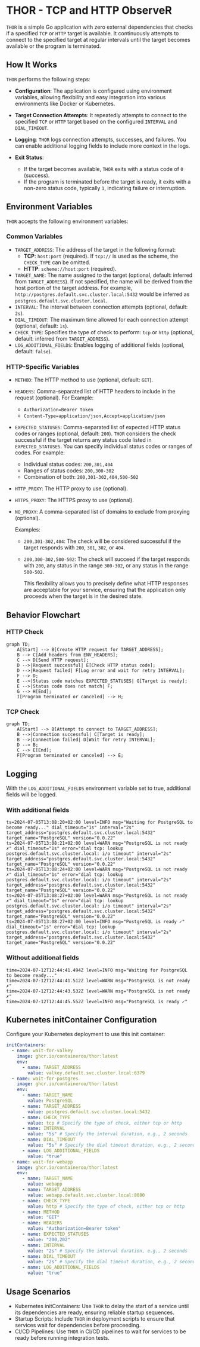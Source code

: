 # THOR - TCP and HTTP ObserveR

`THOR` is a simple Go application with zero external dependencies that checks if a specified `TCP` or `HTTP` target is available. It continuously attempts to connect to the specified target at regular intervals until the target becomes available or the program is terminated.

## How It Works

`THOR` performs the following steps:

- **Configuration**: The application is configured using environment variables, allowing flexibility and easy integration into various environments like Docker or Kubernetes.
- **Target Connection Attempts**: It repeatedly attempts to connect to the specified `TCP` or `HTTP` target based on the configured `INTERVAL` and `DIAL_TIMEOUT`.
- **Logging**: `THOR` logs connection attempts, successes, and failures. You can enable additional logging fields to include more context in the logs.
- **Exit Status**:

  - If the target becomes available, `THOR` exits with a status code of `0` (success).
  - If the program is terminated before the target is ready, it exits with a non-zero status code, typically `1`, indicating failure or interruption.

## Environment Variables

`THOR` accepts the following environment variables:

### Common Variables

- `TARGET_ADDRESS`: The address of the target in the following format:
  - **TCP**: `host:port` (required). If `tcp://` is used as the scheme, the `CHECK_TYPE` can be omitted.
  - **HTTP**: `scheme://host:port` (required).
- `TARGET_NAME`: The name assigned to the target (optional, default: inferred from `TARGET_ADDRESS`). If not specified, the name will be derived from the host portion of the target address. For example, `http://postgres.default.svc.cluster.local:5432` would be inferred as `postgres.default.svc.cluster.local`.
- `INTERVAL`: The interval between connection attempts (optional, default: `2s`).
- `DIAL_TIMEOUT`: The maximum time allowed for each connection attempt (optional, default: `1s`).
- `CHECK_TYPE`: Specifies the type of check to perform: `tcp` or `http` (optional, default: inferred from `TARGET_ADDRESS`).
- `LOG_ADDITIONAL_FIELDS`: Enables logging of additional fields (optional, default: `false`).

### HTTP-Specific Variables

- `METHOD`: The HTTP method to use (optional, default: `GET`).
- `HEADERS`: Comma-separated list of HTTP headers to include in the request (optional).
  For Example:
  - `Authorization=Bearer token`
  - `Content-Type=application/json,Accept=application/json`
- `EXPECTED_STATUSES`: Comma-separated list of expected HTTP status codes or ranges (optional, default: `200`).
  `THOR` considers the check successful if the target returns any status code listed in `EXPECTED_STATUSES`. You can specify individual status codes or ranges of codes. For example:

  - Individual status codes: `200,301,404`
  - Ranges of status codes: `200,300-302`
  - Combination of both: `200,301-302,404,500-502`

- `HTTP_PROXY`: The HTTP proxy to use (optional).
- `HTTPS_PROXY`: The HTTPS proxy to use (optional).
- `NO_PROXY`: A comma-separated list of domains to exclude from proxying (optional).

  Examples:

  - `200,301-302,404`: The check will be considered successful if the target responds with `200`, `301`, `302`, or `404`.
  - `200,300-302,500-502`: The check will succeed if the target responds with `200`, any status in the range `300-302`, or any status in the range `500-502`.

    This flexibility allows you to precisely define what HTTP responses are acceptable for your service, ensuring that the application only proceeds when the target is in the desired state.

## Behavior Flowchart

### HTTP Check

```mermaid
graph TD;
    A[Start] --> B[Create HTTP request for TARGET_ADDRESS];
    B --> C[Add headers from ENV_HEADERS];
    C --> D[Send HTTP request];
    D -->|Request successful| E[Check HTTP status code];
    D -->|Request failed| F[Log error and wait for retry INTERVAL];
    F --> D;
    E -->|Status code matches EXPECTED_STATUSES| G[Target is ready];
    E -->|Status code does not match| F;
    G --> H[End];
    I[Program terminated or canceled] --> H;
```

### TCP Check

```mermaid
graph TD;
    A[Start] --> B[Attempt to connect to TARGET_ADDRESS];
    B -->|Connection successful| C[Target is ready];
    B -->|Connection failed| D[Wait for retry INTERVAL];
    D --> B;
    C --> E[End];
    F[Program terminated or canceled] --> E;
```

## Logging

With the `LOG_ADDITIONAL_FIELDS` environment variable set to true, additional fields will be logged.

### With additional fields

```text
ts=2024-07-05T13:08:20+02:00 level=INFO msg="Waiting for PostgreSQL to become ready..." dial_timeout="1s" interval="2s" target_address="postgres.default.svc.cluster.local:5432" target_name="PostgreSQL" version="0.0.22"
ts=2024-07-05T13:08:21+02:00 level=WARN msg="PostgreSQL is not ready ✗" dial_timeout="1s" error="dial tcp: lookup postgres.default.svc.cluster.local: i/o timeout" interval="2s" target_address="postgres.default.svc.cluster.local:5432" target_name="PostgreSQL" version="0.0.22"
ts=2024-07-05T13:08:24+02:00 level=WARN msg="PostgreSQL is not ready ✗" dial_timeout="1s" error="dial tcp: lookup postgres.default.svc.cluster.local: i/o timeout" interval="2s" target_address="postgres.default.svc.cluster.local:5432" target_name="PostgreSQL" version="0.0.22"
ts=2024-07-05T13:08:27+02:00 level=WARN msg="PostgreSQL is not ready ✗" dial_timeout="1s" error="dial tcp: lookup postgres.default.svc.cluster.local: i/o timeout" interval="2s" target_address="postgres.default.svc.cluster.local:5432" target_name="PostgreSQL" version="0.0.22"
ts=2024-07-05T13:08:27+02:00 level=INFO msg="PostgreSQL is ready ✓" dial_timeout="1s" error="dial tcp: lookup postgres.default.svc.cluster.local: i/o timeout" interval="2s" target_address="postgres.default.svc.cluster.local:5432" target_name="PostgreSQL" version="0.0.22"
```

### Without additional fields

```text
time=2024-07-12T12:44:41.494Z level=INFO msg="Waiting for PostgreSQL to become ready..."
time=2024-07-12T12:44:41.512Z level=WARN msg="PostgreSQL is not ready ✗"
time=2024-07-12T12:44:43.532Z level=WARN msg="PostgreSQL is not ready ✗"
time=2024-07-12T12:44:45.552Z level=INFO msg="PostgreSQL is ready ✓"
```

## Kubernetes initContainer Configuration

Configure your Kubernetes deployment to use this init container:

```yaml
initContainers:
  - name: wait-for-valkey
    image: ghcr.io/containeroo/thor:latest
    env:
      - name: TARGET_ADDRESS
        value: valkey.default.svc.cluster.local:6379
  - name: wait-for-postgres
    image: ghcr.io/containeroo/thor:latest
    env:
      - name: TARGET_NAME
        value: PostgreSQL
      - name: TARGET_ADDRESS
        value: postgres.default.svc.cluster.local:5432
      - name: CHECK_TYPE
        value: tcp # Specify the type of check, either tcp or http
      - name: INTERVAL
        value: "5s" # Specify the interval duration, e.g., 2 seconds
      - name: DIAL_TIMEOUT
        value: "5s" # Specify the dial timeout duration, e.g., 2 seconds
      - name: LOG_ADDITIONAL_FIELDS
        value: "true"
  - name: wait-for-webapp
    image: ghcr.io/containeroo/thor:latest
    env:
      - name: TARGET_NAME
        value: webapp
      - name: TARGET_ADDRESS
        value: webapp.default.svc.cluster.local:8080
      - name: CHECK_TYPE
        value: http # Specify the type of check, either tcp or http
      - name: METHOD
        value: "GET"
      - name: HEADERS
        value: "Authorization=Bearer token"
      - name: EXPECTED_STATUSES
        value: "200,202"
      - name: INTERVAL
        value: "2s" # Specify the interval duration, e.g., 2 seconds
      - name: DIAL_TIMEOUT
        value: "2s" # Specify the dial timeout duration, e.g., 2 seconds
      - name: LOG_ADDITIONAL_FIELDS
        value: "true"
```

## Usage Scenarios

- Kubernetes initContainers: Use `THOR` to delay the start of a service until its dependencies are ready, ensuring reliable startup sequences.
- Startup Scripts: Include `THOR` in deployment scripts to ensure that services wait for dependencies before proceeding.
- CI/CD Pipelines: Use `THOR` in CI/CD pipelines to wait for services to be ready before running integration tests.
